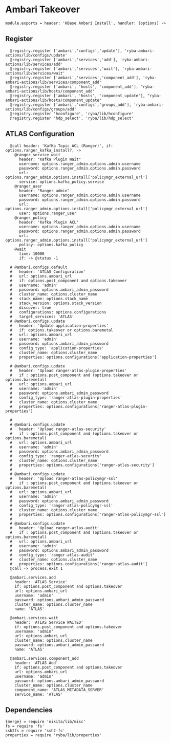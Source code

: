 
# Ambari Takeover

    module.exports = header: 'HBase Ambari Install', handler: (options) ->
      
## Register

      @registry.register ['ambari','configs','update'], 'ryba-ambari-actions/lib/configs/update'
      @registry.register ['ambari','services','add'], 'ryba-ambari-actions/lib/services/add'
      @registry.register ['ambari','services','wait'], 'ryba-ambari-actions/lib/services/wait'
      @registry.register ['ambari','services','component_add'], 'ryba-ambari-actions/lib/services/component_add'
      @registry.register ['ambari', 'hosts', 'component_add'], "ryba-ambari-actions/lib/hosts/component_add"
      @registry.register ['ambari', 'hosts', 'component_update'], "ryba-ambari-actions/lib/hosts/component_update"
      @registry.register ['ambari','configs','groups_add'], 'ryba-ambari-actions/lib/configs/groups/add'
      @registry.register 'hconfigure', 'ryba/lib/hconfigure'
      @registry.register 'hdp_select', 'ryba/lib/hdp_select'

## ATLAS Configuration


      @call header: 'KafKa Topic ACL (Ranger)', if: options.ranger_kafka_install?, ->
        @ranger_service_wait
          header: "Kafka Plugin Wait"
          username: options.ranger_admin.options.admin.username
          password: options.ranger_admin.options.admin.password
          url: options.ranger_admin.options.install['policymgr_external_url']
          service: options.kafka_policy.service
        @ranger_user
          header: "Ranger admin"
          username: options.ranger_admin.options.admin.username
          password: options.ranger_admin.options.admin.password
          url: options.ranger_admin.options.install['policymgr_external_url']
          user: options.ranger_user
        @ranger_policy
          header: 'Kafka Plugin ACL'
          username: options.ranger_admin.options.admin.username
          password: options.ranger_admin.options.admin.password
          url: options.ranger_admin.options.install['policymgr_external_url']
          policy: options.kafka_policy
        @wait
          time: 10000
          if: -> @status -1

      # @ambari.configs.default
      #   header: 'ATLAS Configuration'
      #   url: options.ambari_url
      #   if: options.post_component and options.takeover
      #   username: 'admin'
      #   password: options.ambari_admin_password
      #   cluster_name: options.cluster_name
      #   stack_name: options.stack_name
      #   stack_version: options.stack_version
      #   discover: true
      #   configurations: options.configurations
      #   target_services: 'ATLAS'
      # @ambari.configs.update
      #   header: 'Update application-properties'
      #   if: options.takeover or options.baremetal
      #   url: options.ambari_url
      #   username: 'admin'
      #   password: options.ambari_admin_password
      #   config_type: 'application-properties'
      #   cluster_name: options.cluster_name
      #   properties: options.configurations['application-properties']

      # @ambari.configs.update
      #   header: 'Upload ranger-atlas-plugin-properties'
      #   if : options.post_component and (options.takeover or options.baremetal)
      #   url: options.ambari_url
      #   username: 'admin'
      #   password: options.ambari_admin_password
      #   config_type: 'ranger-atlas-plugin-properties'
      #   cluster_name: options.cluster_name
      #   properties: options.configurations['ranger-atlas-plugin-properties']
      
      # 
      # @ambari.configs.update
      #   header: 'Upload ranger-atlas-security'
      #   if : options.post_component and (options.takeover or options.baremetal)
      #   url: options.ambari_url
      #   username: 'admin'
      #   password: options.ambari_admin_password
      #   config_type: 'ranger-atlas-security'
      #   cluster_name: options.cluster_name
      #   properties: options.configurations['ranger-atlas-security']
      # 
      # @ambari.configs.update
      #   header: 'Upload ranger-atlas-policymgr-ssl'
      #   if : options.post_component and (options.takeover or options.baremetal)
      #   url: options.ambari_url
      #   username: 'admin'
      #   password: options.ambari_admin_password
      #   config_type: 'ranger-atlas-policymgr-ssl'
      #   cluster_name: options.cluster_name
      #   properties: options.configurations['ranger-atlas-policymgr-ssl']
      # 
      # @ambari.configs.update
      #   header: 'Upload ranger-atlas-audit'
      #   if : options.post_component and (options.takeover or options.baremetal)
      #   url: options.ambari_url
      #   username: 'admin'
      #   password: options.ambari_admin_password
      #   config_type: 'ranger-atlas-audit'
      #   cluster_name: options.cluster_name
      #   properties: options.configurations['ranger-atlas-audit']
      @call -> process.exit 1

      @ambari.services.add
        header: 'ATLAS Service'
        if: options.post_component and options.takeover
        url: options.ambari_url
        username: 'admin'
        password: options.ambari_admin_password
        cluster_name: options.cluster_name
        name: 'ATLAS'

      @ambari.services.wait
        header: 'ATLAS Service WAITED'
        if: options.post_component and options.takeover
        username: 'admin'
        url: options.ambari_url
        cluster_name: options.cluster_name
        password: options.ambari_admin_password
        name: 'ATLAS'

      @ambari.services.component_add
        header: 'ATLAS Add'
        if: options.post_component and options.takeover
        url: options.ambari_url
        username: 'admin'
        password: options.ambari_admin_password
        cluster_name: options.cluster_name
        component_name: 'ATLAS_METADATA_SERVER'
        service_name: 'ATLAS'


## Dependencies

    {merge} = require 'nikita/lib/misc'
    fs = require 'fs'
    ssh2fs = require 'ssh2-fs'
    properties = require 'ryba/lib/properties'
